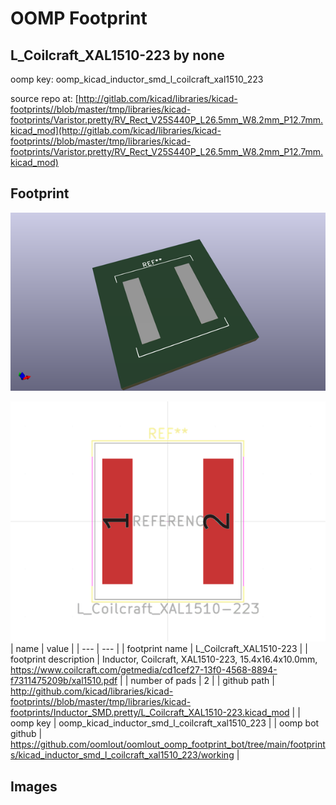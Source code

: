 # OOMP Footprint  
## L_Coilcraft_XAL1510-223  by none  
  
oomp key: oomp_kicad_inductor_smd_l_coilcraft_xal1510_223  
  
source repo at: [http://gitlab.com/kicad/libraries/kicad-footprints//blob/master/tmp/libraries/kicad-footprints/Varistor.pretty/RV_Rect_V25S440P_L26.5mm_W8.2mm_P12.7mm.kicad_mod](http://gitlab.com/kicad/libraries/kicad-footprints//blob/master/tmp/libraries/kicad-footprints/Varistor.pretty/RV_Rect_V25S440P_L26.5mm_W8.2mm_P12.7mm.kicad_mod)  
## Footprint  
  
[![working_kicad_pcb_3d.png](working_kicad_pcb_3d_600.png)](working_kicad_pcb_3d.png)  
  
[![working.png](working_600.png)](working.png)  
| name | value | 
| --- | --- | 
| footprint name | L_Coilcraft_XAL1510-223 | 
| footprint description | Inductor, Coilcraft, XAL1510-223, 15.4x16.4x10.0mm, https://www.coilcraft.com/getmedia/cd1cef27-13f0-4568-8894-f7311475209b/xal1510.pdf | 
| number of pads | 2 | 
| github path | http://github.com/kicad/libraries/kicad-footprints//blob/master/tmp/libraries/kicad-footprints/Inductor_SMD.pretty/L_Coilcraft_XAL1510-223.kicad_mod | 
| oomp key | oomp_kicad_inductor_smd_l_coilcraft_xal1510_223 | 
| oomp bot github | https://github.com/oomlout/oomlout_oomp_footprint_bot/tree/main/footprints/kicad_inductor_smd_l_coilcraft_xal1510_223/working | 
## Images  
